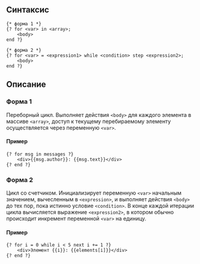 ## Синтаксис
```
{* форма 1 *}
{? for <var> in <array>;
	<body>
end ?}
```
```
{* форма 2 *}
{? for <var> = <expression1> while <condition> step <expression2>;
	<body>
end ?}
```

## Описание
### Форма 1
Переборный цикл. Выполняет действия `<body>` для каждого элемента в массиве `<array>`, доступ к текущему перебираемому элементу осуществляется через переменную `<var>`.

#### Пример
```
{? for msg in messages ?}
	<div>{{msg.author}}: {{msg.text}}</div>
{? end ?}
```

### Форма 2
Цикл со счетчиком. Инициализирует переменную `<var>` начальным значением, вычесленным в `<expression>`, и выполняет действия `<body>` до тех пор, пока истинно условие `<condition>`. В конце каждой итерации цикла вычисляется выражение `<expression2>`, в котором обычно происходит инкремент переменной `<var>` на единицу.

#### Пример
```
{? for i = 0 while i < 5 next i += 1 ?}
	<div>Элемент {{i}}: {{elements[i]}}</div>
{? end ?}
```